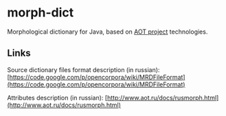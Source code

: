 # morph-dict

Morphological dictionary for Java, based on [AOT project](http://aot.ru) technologies.

## Links

Source dictionary files format description (in russian):
[https://code.google.com/p/opencorpora/wiki/MRDFileFormat](https://code.google.com/p/opencorpora/wiki/MRDFileFormat)

Attributes description (in russian):
[http://www.aot.ru/docs/rusmorph.html](http://www.aot.ru/docs/rusmorph.html) 
